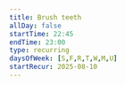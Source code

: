 ```yaml
---
title: Brush teeth 
allDay: false
startTime: 22:45
endTime: 23:00
type: recurring
daysOfWeek: [S,F,R,T,W,M,U]
startRecur: 2025-08-10
---
```

